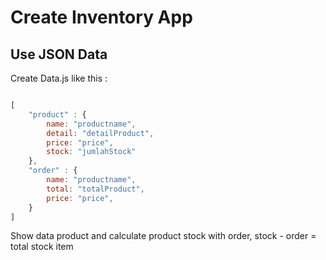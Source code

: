 # Create Inventory App

## Use JSON Data
Create Data.js like this :

```javascript

[
    "product" : {
        name: "productname",
        detail: "detailProduct",
        price: "price",
        stock: "jumlahStock"
    },
    "order" : {
        name: "productname",
        total: "totalProduct",
        price: "price",
    } 
]
```
Show data product and calculate product stock with order, stock - order = total stock item